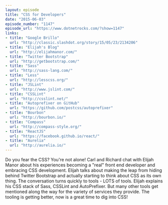 ```yaml
---
layout: episode
title: "CSS for Developers"
date: "2015-06-03"
episode_number: "1147"
episode_url: "https://www.dotnetrocks.com/?show=1147"
links:
- title: "Google Brillo"
  url: "http://classic.slashdot.org/story/15/05/23/2134206"
- title: "Elijah's Blog"
  url: "http://elijahmanor.com/"
- title: "Twitter Bootstrap"
  url: "http://getbootstrap.com/"
- title: "Sass"
  url: "http://sass-lang.com/"
- title: "Less"
  url: "http://lesscss.org/"
- title: "JSLint"
  url: "http://www.jslint.com/"
- title: "CSSLint"
  url: "http://csslint.net/"
- title: "Autoprefixer on GitHub"
  url: "https://github.com/postcss/autoprefixer"
- title: "Bourbon"
  url: "http://bourbon.io/"
- title: "Compass"
  url: "http://compass-style.org/"
- title: "ReactJS"
  url: "https://facebook.github.io/react/"
- title: "Aurelia"
  url: "http://aurelia.io/"
---
```


Do you fear the CSS? You're not alone! Carl and Richard chat with Elijah Manor about his experiences becoming a "real" front end developer and embracing CSS development. Elijah talks about making the leap from hiding behind Twitter Bootstrap and actually starting to think about CSS as its own thing. The conversation turns quickly to tools - LOTS of tools. Elijah explains his CSS stack of Sass, CSSLint and AutoPrefixer. But many other tools get mentioned along the way for the variety of services they provide. The tooling is getting better, now is a great time to dig into CSS!
